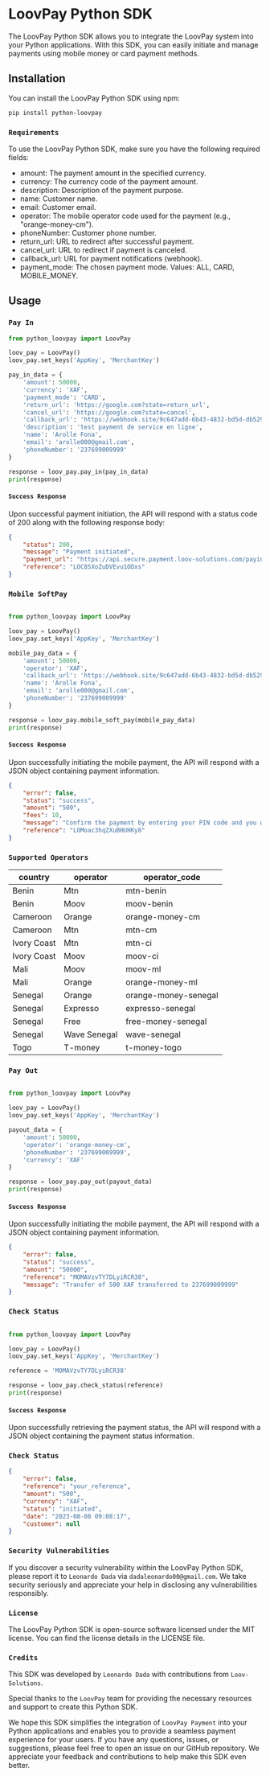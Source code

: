 

# LoovPay Python SDK

The LoovPay Python SDK allows you to integrate the LoovPay system into your Python applications. With this SDK, you can easily initiate and manage payments using mobile money or card payment methods. 

## Installation

You can install the LoovPay Python SDK using npm:

```bash
pip install python-loovpay
```


### `Requirements`

To use the LoovPay Python SDK, make sure you have the following required fields:

* amount: The payment amount in the specified currency.
* currency: The currency code of the payment amount.
* description: Description of the payment purpose.
* name: Customer name.
* email: Customer email.
* operator: The mobile operator code used for the payment (e.g., "orange-money-cm").
* phoneNumber: Customer phone number.
* return_url: URL to redirect after successful payment.
* cancel_url: URL to redirect if payment is canceled.
* callback_url: URL for payment notifications (webhook).
* payment_mode: The chosen payment mode. Values: ALL, CARD, MOBILE_MONEY.



## Usage

### `Pay In`

``` python
from python_loovpay import LoovPay

loov_pay = LoovPay()
loov_pay.set_keys('AppKey', 'MerchantKey')

pay_in_data = {
    'amount': 50000,
    'currency': 'XAF',
    'payment_mode': 'CARD',
    'return_url': 'https://google.com?state=return_url',
    'cancel_url': 'https://google.com?state=cancel',
    'callback_url': 'https://webhook.site/9c647add-6b43-4832-bd5d-db529c7c9b79',
    'description': 'test payment de service en ligne',
    'name': 'Arolle Fona',
    'email': 'arolle000@gmail.com',
    'phoneNumber': '237699009999'
}

response = loov_pay.pay_in(pay_in_data)
print(response)

```

#### `Success Response`

Upon successful payment initiation, the API will respond with a status code of 200 along with the following response body:

``` json
{
    "status": 200,
    "message": "Payment initiated",
    "payment_url": "https://api.secure.payment.loov-solutions.com/payinit/oa7DZzEd8gwJ5PYQ",
    "reference": "LOC8SXoZuDVEvu1ODxs"
}
```

### `Mobile SoftPay`

``` python

from python_loovpay import LoovPay

loov_pay = LoovPay()
loov_pay.set_keys('AppKey', 'MerchantKey')

mobile_pay_data = {
    'amount': 50000,
    'operator': 'XAF',
    'callback_url': 'https://webhook.site/9c647add-6b43-4832-bd5d-db529c7c9b79',
    'name': 'Arolle Fona',
    'email': 'arolle000@gmail.com',
    'phoneNumber': '237699009999'
}

response = loov_pay.mobile_soft_pay(mobile_pay_data)
print(response)

```

#### `Success Response`

Upon successfully initiating the mobile payment, the API will respond with a JSON object containing payment information.

``` json
{
    "error": false,
    "status": "success",
    "amount": "500",
    "fees": 10,
    "message": "Confirm the payment by entering your PIN code and you will receive an SMS. Thank you for using Orange Money services.",
    "reference": "LOMoac3hqZXuBHUHKy8"
}
```

### `Supported Operators`

| country | operator | operator_code | 
| ------- | -------- | ------------- |
| Benin | Mtn | mtn-benin | 
| Benin | Moov | moov-benin | 
| Cameroon | Orange | orange-money-cm | 
| Cameroon | Mtn  | mtn-cm | 
| Ivory Coast | Mtn | mtn-ci | 
| Ivory Coast | Moov | moov-ci | 
| Mali | Moov | moov-ml | 
| Mali | Orange | orange-money-ml | 
| Senegal | Orange | orange-money-senegal | 
| Senegal | Expresso | expresso-senegal |
| Senegal | Free | free-money-senegal | 
| Senegal | Wave Senegal  | wave-senegal | 
| Togo | T-money  | t-money-togo | 


### `Pay Out`

``` python

from python_loovpay import LoovPay

loov_pay = LoovPay()
loov_pay.set_keys('AppKey', 'MerchantKey')

payout_data = {
    'amount': 50000,
    'operator': 'orange-money-cm',
    'phoneNumber': '237699009999',
    'currency': 'XAF'
}

response = loov_pay.pay_out(payout_data)
print(response)


```

#### `Success Response`

Upon successfully initiating the mobile payment, the API will respond with a JSON object containing payment information.

``` json
{
    "error": false,
    "status": "success",
    "amount": "50000",
    "reference": "MOMAVzvTY7DLyiRCR38",
    "message": "Transfer of 500 XAF transferred to 237699009999"
}

```

### `Check Status`

``` python

from python_loovpay import LoovPay

loov_pay = LoovPay()
loov_pay.set_keys('AppKey', 'MerchantKey')

reference = 'MOMAVzvTY7DLyiRCR38'

response = loov_pay.check_status(reference)
print(response)


```

#### `Success Response`

Upon successfully retrieving the payment status, the API will respond with a JSON object containing the payment status information.

### `Check Status`

``` json
{
    "error": false,
    "reference": "your_reference",
    "amount": "500",
    "currency": "XAF",
    "status": "initiated",
    "date": "2023-08-08 09:08:17",
    "customer": null
}

```

### `Security Vulnerabilities`

If you discover a security vulnerability within the LoovPay Python SDK, please report it to `Leonardo Dada` via `dadaleonardo00@gmail.com`. We take security seriously and appreciate your help in disclosing any vulnerabilities responsibly.

### `License`

The LoovPay Python SDK is open-source software licensed under the MIT license. You can find the license details in the LICENSE file.

### `Credits`

This SDK was developed by `Leonardo Dada` with contributions from `Loov-Solutions`.

Special thanks to the `LoovPay` team for providing the necessary resources and support to create this Python SDK.

We hope this SDK simplifies the integration of `LoovPay Payment` into your Python applications and enables you to provide a seamless payment experience for your users. If you have any questions, issues, or suggestions, please feel free to open an issue on our GitHub repository. We appreciate your feedback and contributions to help make this SDK even better.

